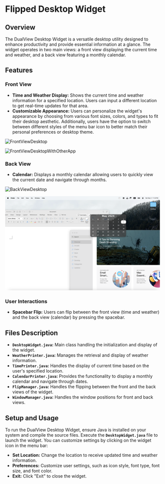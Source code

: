 # Flipped Desktop Widget

## Overview

The DualView Desktop Widget is a versatile desktop utility designed to enhance productivity and provide essential information at a glance. The widget operates in two main views: a front view displaying the current time and weather, and a back view featuring a monthly calendar.


## Features

### Front View
- **Time and Weather Display:** Shows the current time and weather information for a specified location. Users can input a different location to get real-time updates for that area.
- **Customizable Appearance:** Users can personalize the widget's appearance by choosing from various font sizes, colors, and types to fit their desktop aesthetic. Additionally, users have the option to switch between different styles of the menu bar icon to better match their personal preferences or desktop theme.
  
![FrontViewDesktop](https://github.com/NYU-ZYJCS/Flip-Clock/blob/main/img/FrontViewDesktop.png)

![FrontViewDesktopWithOtherApp](https://github.com/NYU-ZYJCS/Flip-Clock/blob/main/img/FrontViewWithOtherApp.PNG)

### Back View
- **Calendar:** Displays a monthly calendar allowing users to quickly view the current date and navigate through months.
  
![BackViewDesktop](https://github.com/NYU-ZYJCS/Flip-Clock/blob/main/img/BackViewDesktop.png)

![BackViewWithOtherApp](https://github.com/NYU-ZYJCS/Flip-Clock/blob/main/img/BackViewWithOtherApp.png)

### User Interactions
- **Spacebar Flip:** Users can flip between the front view (time and weather) and the back view (calendar) by pressing the spacebar.

## Files Description

- **`DesktopWidget.java`:** Main class handling the initialization and display of the widget.
- **`WeatherPrinter.java`:** Manages the retrieval and display of weather information.
- **`TimePrinter.java`:** Handles the display of current time based on the user's specified location.
- **`CalendarPrinter.java`:** Provides the functionality to display a monthly calendar and navigate through dates.
- **`FlipManager.java`:** Handles the flipping between the front and the back views of the widget.
- **`WindowManager.java`:** Handles the window positions for front and back views.

## Setup and Usage

To run the DualView Desktop Widget, ensure Java is installed on your system and compile the source files. Execute the **`DesktopWidget.java`** file to launch the widget. You can customize settings by clicking on the widget icon in the menu bar:

- **Set Location:** Change the location to receive updated time and weather information.
- **Preferences:** Customize user settings, such as icon style, font type, font size, and font color.
- **Exit:** Click "Exit" to close the widget.
